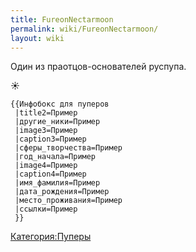 ```yaml
---
title: FureonNectarmoon
permalink: wiki/FureonNectarmoon/
layout: wiki
---
```


Один из праотцов-основателей руспупа.

☀

`{{Инфобокс для пуперов`  
` |title2=Пример`  
` |другие_ники=Пример`  
` |image3=Пример`  
` |caption3=Пример`  
` |сферы_творчества=Пример`  
` |год_начала=Пример`  
` |image4=Пример`  
` |caption4=Пример`  
` |имя_фамилия=Пример`  
` |дата_рождения=Пример`  
` |место_проживания=Пример`  
` |ссылки=Пример`  
` }}`

[Категория:Пуперы](Категория:Пуперы "wikilink")
